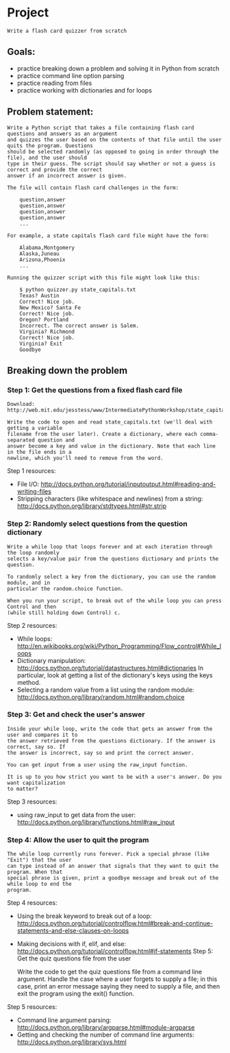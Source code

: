 # Project

    Write a flash card quizzer from scratch

## Goals:

- practice breaking down a problem and solving it in Python from scratch
- practice command line option parsing
- practice reading from files
- practice working with dictionaries and for loops

## Problem statement:

    Write a Python script that takes a file containing flash card questions and answers as an argument
    and quizzes the user based on the contents of that file until the user quits the program. Questions
    should be selected randomly (as opposed to going in order through the file), and the user should
    type in their guess. The script should say whether or not a guess is correct and provide the correct
    answer if an incorrect answer is given.

    The file will contain flash card challenges in the form:

```
	question,answer
	question,answer
	question,answer
	question,answer
	...
```

    For example, a state capitals flash card file might have the form:

```
	Alabama,Montgomery
	Alaska,Juneau
	Arizona,Phoenix
	...
```

    Running the quizzer script with this file might look like this:

```
	$ python quizzer.py state_capitals.txt
	Texas? Austin
	Correct! Nice job.
	New Mexico? Santa Fe
	Correct! Nice job.
	Oregon? Portland
	Incorrect. The correct answer is Salem.
	Virginia? Richmond
	Correct! Nice job.
	Virginia? Exit
	Goodbye
```

## Breaking down the problem

### Step 1: Get the questions from a fixed flash card file

    Download: http://web.mit.edu/jesstess/www/IntermediatePythonWorkshop/state_capitals.txt

    Write the code to open and read state_capitals.txt (we'll deal with getting a variable
    filename from the user later). Create a dictionary, where each comma-separated question and
    answer become a key and value in the dictionary. Note that each line in the file ends in a
    newline, which you'll need to remove from the word.

Step 1 resources:

- File I/O: http://docs.python.org/tutorial/inputoutput.html#reading-and-writing-files
- Stripping characters (like whitespace and newlines) from a string: http://docs.python.org/library/stdtypes.html#str.strip

### Step 2: Randomly select questions from the question dictionary

    Write a while loop that loops forever and at each iteration through the loop randomly
    selects a key/value pair from the questions dictionary and prints the question.

    To randomly select a key from the dictionary, you can use the random module, and in
    particular the random.choice function.

    When you run your script, to break out of the while loop you can press Control and then
    (while still holding down Control) c.

Step 2 resources:

- While loops: http://en.wikibooks.org/wiki/Python_Programming/Flow_control#While_loops
- Dictionary manipulation: http://docs.python.org/tutorial/datastructures.html#dictionaries
  In particular, look at getting a list of the dictionary's keys using the keys method.
- Selecting a random value from a list using the random module: http://docs.python.org/library/random.html#random.choice

### Step 3: Get and check the user's answer

    Inside your while loop, write the code that gets an answer from the user and compares it to
    the answer retrieved from the questions dictionary. If the answer is correct, say so. If
    the answer is incorrect, say so and print the correct answer.

    You can get input from a user using the raw_input function.

    It is up to you how strict you want to be with a user's answer. Do you want capitalization
    to matter?

Step 3 resources:

- using raw_input to get data from the user: http://docs.python.org/library/functions.html#raw_input

### Step 4: Allow the user to quit the program

    The while loop currently runs forever. Pick a special phrase (like "Exit") that the user
    can type instead of an answer that signals that they want to quit the program. When that
    special phrase is given, print a goodbye message and break out of the while loop to end the
    program.

Step 4 resources:

- Using the break keyword to break out of a loop: http://docs.python.org/tutorial/controlflow.html#break-and-continue-statements-and-else-clauses-on-loops
- Making decisions with if, elif, and else: http://docs.python.org/tutorial/controlflow.html#if-statements
  Step 5: Get the quiz questions file from the user

  Write the code to get the quiz questions file from a command line argument. Handle the case
  where a user forgets to supply a file; in this case, print an error message saying they
  need to supply a file, and then exit the program using the exit() function.

Step 5 resources:

- Command line argument parsing: http://docs.python.org/library/argparse.html#module-argparse
- Getting and checking the number of command line arguments: http://docs.python.org/library/sys.html

<FINISHED>
